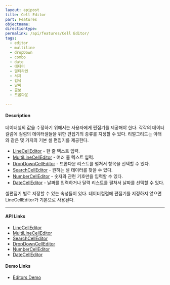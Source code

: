 ```yaml
---
layout: apipost
title: Cell Editor
part: Features
objectname: 
directiontype: 
permalink: /api/features/Cell Editor/
tags:
  - editor
  - multiline
  - dropDown
  - combo
  - date  
  - 에디터
  - 멀티라인
  - 서치
  - 검색
  - 날짜 
  - 콤보
  - 드롭다운

---
```



#### Description

데이터셀의 값을 수정하기 위해서는 사용자에게 편집기를 제공해야 한다. 각각의 데이터컬럼에 컬럼의 데이터셀들을 위한 편집기의 종류를 지정할 수 있다. 리얼그리드는 아래와 같은 몇 가지의 기본 셀 편집기를 제공한다.

* [LineCellEditor](/api/types/LineCellEditor) - 한 줄 텍스트 입력.  
* [MultiLineCellEditor](/api/types/MultiLineCellEditor) - 여러 줄 텍스트 입력.  
* [DropDownCellEditor](/api/types/DropDownCellEditor) - 드롭다운 리스트를 펼쳐서 항목을 선택할 수 있다.  
* [SearchCellEditor](/api/types/SearchCellEditor) - 원하는 셀 데이터를 찾을 수 있다.    
* [NumberCellEditor](/api/types/NumberCellEditor) - 숫자와 관련 기호만을 입력할 수 있다. 
* [DateCellEditor](/api/types/DateCellEditor) - 날짜를 입력하거나 달력 리스트를 펼쳐서 날짜를 선택할 수 있다.  

셀편집기 별로 지정할 수 있는 속성들이 있다. 데이터컬럼에 편집기를 지정하지 않으면 LineCellEditor가 기본으로 사용된다.
 

---

#### API Links

* [LineCellEditor](/api/types/LineCellEditor)
* [MultiLineCellEditor](/api/types/MultiLineCellEditor)
* [SearchCellEditor](/api/types/SearchCellEditor)
* [DropDownCellEditor](/api/types/DropDownCellEditor)
* [NumberCellEditor](/api/types/NumberCellEditor)
* [DateCellEditor](/api/types/DateCellEditor)

#### Demo Links

* [Editors Demo](http://demo.realgrid.com/Editing/Editors/)      
 